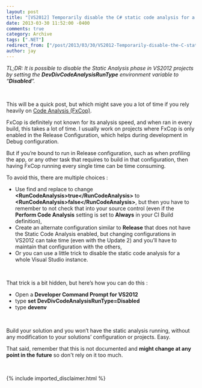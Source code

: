 ```yaml
---
layout: post
title: "[VS2012] Temporarily disable the C# static code analysis for a whole VS instance"
date: 2013-03-30 11:52:00 -0400
comments: true
category: Archive
tags: [".NET"]
redirect_from: ["/post/2013/03/30/VS2012-Temporarily-disable-the-C-static-code-analysis-for-a-whole-VS-instance.aspx", "/post/2013/03/30/vs2012-temporarily-disable-the-c-static-code-analysis-for-a-whole-vs-instance.aspx"]
author: jay
---
```

<!-- more -->
<p><em>TL;DR: It is possible to disable the Static Analysis phase in VS2012 projects by setting the <strong>DevDivCodeAnalysisRunType</strong> environment variable to &ldquo;<strong>Disabled</strong>&rdquo;.</em></p>
<p>&nbsp;</p>
<p>This will be a quick post, but which might save you a lot of time if you rely heavily on <a href="http://msdn.microsoft.com/en-us/library/windows/apps/hh441471(v=VS.85).aspx">Code Analysis (FxCop)</a>.</p>
<p>FxCop is definitely not known for its analysis speed, and when ran in every build, this takes a lot of time. I usually work on projects where FxCop is only enabled in the Release Configuration, which helps during development in Debug configuration.</p>
<p>But if you&rsquo;re bound to run in Release configuration, such as when profiling the app, or any other task that requires to build in that configuration, then having FxCop running every single time can be time consuming.</p>
<p>To avoid this, there are multiple choices :</p>
<ul>
<li>Use find and replace to change <strong>&lt;RunCodeAnalysis&gt;true&lt;/RunCodeAnalysis&gt;</strong> to <strong>&lt;RunCodeAnalysis&gt;false&lt;/RunCodeAnalysis&gt;</strong>, but then you have to remember to not check that into your source control (even if the <strong>Perform Code Analysis</strong> setting is set to <strong>Always</strong> in&nbsp;your CI Build definition),</li>
<li>Create an alternate configuration similar to <strong>Release</strong> that does not have the Static Code Analysis enabled, but changing configurations in VS2012&nbsp;can take time (even with the Update 2) and you&rsquo;ll have to maintain that configuration with the others,</li>
<li>Or you can use a little trick to disable the static code analysis for a whole Visual Studio instance.</li>
</ul>
<p>&nbsp;</p>
<p>That trick is a bit hidden, but here&rsquo;s how you can do this :</p>
<ul>
<li>Open a <strong>Developer Command Prompt for VS2012</strong></li>
<li>type <strong>set</strong> <strong>DevDivCodeAnalysisRunType=Disabled</strong></li>
<li>type <strong>devenv</strong></li>
</ul>
<p>&nbsp;</p>
<p>Build your solution and you won&rsquo;t have the static analysis running, without any modification to your solutions&rsquo; configuration or projects. Easy.</p>
<p>That said, remember that this is not documented and <strong>might change at any point in the future</strong> so don't rely on it too much.</p>
<p>&nbsp;</p>
{% include imported_disclaimer.html %}
